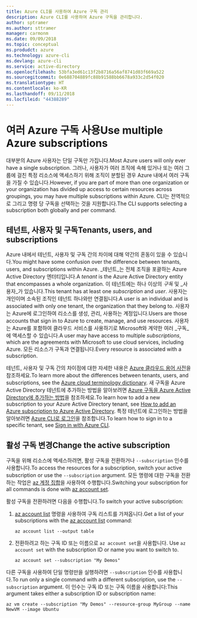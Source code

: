 ```yaml
---
title: Azure CLI를 사용하여 Azure 구독 관리
description: Azure CLI를 사용하여 Azure 구독을 관리합니다.
author: sptramer
ms.author: sttramer
manager: carmonm
ms.date: 09/09/2018
ms.topic: conceptual
ms.produdct: azure
ms.technology: azure-cli
ms.devlang: azure-cli
ms.service: active-directory
ms.openlocfilehash: 53bfa3ed61c13f2b8716a56af8741d03f669a522
ms.sourcegitcommit: 0e688704889fc88b91588bb6678a933c2d54f020
ms.translationtype: HT
ms.contentlocale: ko-KR
ms.lasthandoff: 09/11/2018
ms.locfileid: "44388289"
---
```

# <a name="use-multiple-azure-subscriptions"></a><span data-ttu-id="d8d78-103">여러 Azure 구독 사용</span><span class="sxs-lookup"><span data-stu-id="d8d78-103">Use multiple Azure subscriptions</span></span>

<span data-ttu-id="d8d78-104">대부분의 Azure 사용자는 단일 구독만 가집니다.</span><span class="sxs-lookup"><span data-stu-id="d8d78-104">Most Azure users will only ever have a single subscription.</span></span> <span data-ttu-id="d8d78-105">그러나, 사용자가 여러 조직에 속해 있거나 또는 여러 그룹에 걸친 특정 리소스에 액세스하기 위해 조직이 분할된 경우 Azure 내에서 여러 구독을 가질 수 있습니다.</span><span class="sxs-lookup"><span data-stu-id="d8d78-105">However, if you are part of more than one organization or your organization has divided up access to certain resources across groupings, you may have multiple subscriptions within Azure.</span></span> <span data-ttu-id="d8d78-106">CLI는 전역적으로 그리고 명령 당 구독을 선택하는 것을 지원합니다.</span><span class="sxs-lookup"><span data-stu-id="d8d78-106">The CLI supports selecting a subscription both globally and per command.</span></span>

## <a name="tenants-users-and-subscriptions"></a><span data-ttu-id="d8d78-107">테넌트, 사용자 및 구독</span><span class="sxs-lookup"><span data-stu-id="d8d78-107">Tenants, users, and subscriptions</span></span>

<span data-ttu-id="d8d78-108">Azure 내에서 테넌트, 사용자 및 구독 간의 차이에 대해 약간의 혼동이 있을 수 있습니다.</span><span class="sxs-lookup"><span data-stu-id="d8d78-108">You might have some confusion over the difference between tenants, users, and subscriptions within Azure.</span></span> <span data-ttu-id="d8d78-109">_테넌트_는 전체 조직을 포괄하는 Azure Active Directory 엔터티입니다.</span><span class="sxs-lookup"><span data-stu-id="d8d78-109">A _tenant_ is the Azure Active Directory entity that encompasses a whole organization.</span></span> <span data-ttu-id="d8d78-110">이 테넌트에는 하나 이상의 _구독_ 및 _사용자_가 있습니다.</span><span class="sxs-lookup"><span data-stu-id="d8d78-110">This tenant has at least one _subscription_ and _user_.</span></span> <span data-ttu-id="d8d78-111">사용자는 개인이며 소속된 조직인 테넌트 하나와만 연결됩니다.</span><span class="sxs-lookup"><span data-stu-id="d8d78-111">A user is an individual and is associated with only one tenant, the organization that they belong to.</span></span> <span data-ttu-id="d8d78-112">사용자는 Azure에 로그인하여 리소스를 생성, 관리, 사용하는 계정입니다.</span><span class="sxs-lookup"><span data-stu-id="d8d78-112">Users are those accounts that sign in to Azure to create, manage, and use resources.</span></span>
<span data-ttu-id="d8d78-113">사용자는 Azure를 포함하여 클라우드 서비스를 사용하기로 Microsoft와 계약한 여러 _구독_에 액세스할 수 있습니다.</span><span class="sxs-lookup"><span data-stu-id="d8d78-113">A user may have access to multiple _subscriptions_, which are the agreements with Microsoft to use cloud services, including Azure.</span></span> <span data-ttu-id="d8d78-114">모든 리소스가 구독과 연결됩니다.</span><span class="sxs-lookup"><span data-stu-id="d8d78-114">Every resource is associated with a subscription.</span></span>

<span data-ttu-id="d8d78-115">테넌트, 사용자 및 구독 간의 차이점에 대한 자세한 내용은 [Azure 클라우드 용어 사전](/azure/azure-glossary-cloud-terminology)을 참조하세요.</span><span class="sxs-lookup"><span data-stu-id="d8d78-115">To learn more about the differences between tenants, users, and subscriptions, see the [Azure cloud terminology dictionary](/azure/azure-glossary-cloud-terminology).</span></span>  <span data-ttu-id="d8d78-116">새 구독을 Azure Active Directory 테넌트에 추가하는 방법을 알아보려면 [Azure 구독을 Azure Active Directory에 추가하는 방법](/azure/active-directory/active-directory-how-subscriptions-associated-directory)을 참조하세요.</span><span class="sxs-lookup"><span data-stu-id="d8d78-116">To learn how to add a new subscription to your Azure Active Directory tenant, see [How to add an Azure subscription to Azure Active Directory](/azure/active-directory/active-directory-how-subscriptions-associated-directory).</span></span>
<span data-ttu-id="d8d78-117">특정 테넌트에 로그인하는 방법을 알아보려면 [Azure CLI로 로그인](/cli/azure/authenticate-azure-cli)을 참조합니다.</span><span class="sxs-lookup"><span data-stu-id="d8d78-117">To learn how to sign in to a specific tenant, see [Sign in with Azure CLI](/cli/azure/authenticate-azure-cli).</span></span>

## <a name="change-the-active-subscription"></a><span data-ttu-id="d8d78-118">활성 구독 변경</span><span class="sxs-lookup"><span data-stu-id="d8d78-118">Change the active subscription</span></span> 

<span data-ttu-id="d8d78-119">구독을 위해 리소스에 액세스하려면, 활성 구독을 전환하거나 `--subscription` 인수를 사용합니다.</span><span class="sxs-lookup"><span data-stu-id="d8d78-119">To access the resources for a subscription, switch your active subscription or use the `--subscription` argument.</span></span> <span data-ttu-id="d8d78-120">모든 명령에 대한 구독을 전환하는 작업은 [az 계정 집합](/cli/azure/account#az-account-set)을 사용하여 수행합니다.</span><span class="sxs-lookup"><span data-stu-id="d8d78-120">Switching your subscription for all commands is done with [az account set](/cli/azure/account#az-account-set).</span></span>

<span data-ttu-id="d8d78-121">활성 구독을 전환하려면 다음을 수행합니다.</span><span class="sxs-lookup"><span data-stu-id="d8d78-121">To switch your active subscription:</span></span>

1. <span data-ttu-id="d8d78-122">[az account list](/cli/azure/account#az-account-list) 명령을 사용하여 구독 리스트를 가져옵니다.</span><span class="sxs-lookup"><span data-stu-id="d8d78-122">Get a list of your subscriptions with the [az account list](/cli/azure/account#az-account-list) command:</span></span>

    ```azurecli-interactive
    az account list --output table
    ```
2. <span data-ttu-id="d8d78-123">전환하려고 하는 구독 ID 또는 이름으로 `az account set`을 사용합니다. </span><span class="sxs-lookup"><span data-stu-id="d8d78-123">Use `az account set` with the subscription ID or name you want to switch to.</span></span>

    ```azurecli-interactive
    az account set --subscription "My Demos"
    ```

<span data-ttu-id="d8d78-124">다른 구독을 사용하여 단일 명령만을 실행하려면 `--subscription` 인수를 사용합니다.</span><span class="sxs-lookup"><span data-stu-id="d8d78-124">To run only a single command with a different subscription, use the `--subscription` argument.</span></span> <span data-ttu-id="d8d78-125">이 인수는 구독 ID 또는 구독 이름을 사용합니다:</span><span class="sxs-lookup"><span data-stu-id="d8d78-125">This argument takes either a subscription ID or subscription name:</span></span>

```azurecli-interactive
az vm create --subscription "My Demos" --resource-group MyGroup --name NewVM --image Ubuntu
```
